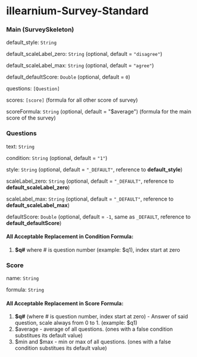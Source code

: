 # illearnium-Survey-Standard


### Main (SurveySkeleton)

default_style: ```String```

default_scaleLabel_zero: ```String``` (optional, default = ```"disagree"```)

default_scaleLabel_max:  ```String``` (optional, default = ```"agree"```)

default_defaultScore: ```Double``` (optional, default = ```0```)

questions: ```[Question]```

scores: ```[score]``` (formula for all other score of survey)

scoreFormula: ```String``` (optional, default = "$average") (formula for the main score of the survey)

### Questions

text: ```String```

condition: ```String``` (optional, default = ```"1"```)

style: ```String``` (optional, default = ```"_DEFAULT"```, reference to **default_style**)

scaleLabel_zero: ```String``` (optional, default = ```"_DEFAULT"```, reference to **default_scaleLabel_zero**)

scaleLabel_max: ```String``` (optional, default = ```"_DEFAULT"```, reference to **default_scaleLabel_max**)

defaultScore: ```Double``` (optional, default = ```-1```, same as ```_DEFAULT```, reference to **default_defaultScore**)
#### All Acceptable Replacement in Condition Formula:
1. **$q#** where # is question number (example: $q1), index start at zero

### Score
name: ```String```

formula: ```String```

#### All Acceptable Replacement in Score Formula:
1. **$q#** (where # is question number, index start at zero) - Answer of said question, scale always from 0 to 1. (example: $q1)
2. $average - average of all questions. (ones with a false condition substitues its default value)
3. $min and $max - min or max of all questions. (ones with a false condition substitues its default value)
